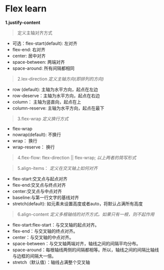 # Flex learn

**1.justify-content**
>定义主轴对齐方式
- 可选：flex-start(default): 左对齐
- flex-end: 右对齐
- center: 居中对齐
- space-between: 两端对齐
- space-around: 所有间隔都相同


>2.lex-direction
*定义主轴方向(即排列的方向)*
- row (default): 主轴为水平方向，起点在左边
- row-deserve：主轴为水平方向，起点在右边
- column： 主轴为竖直向，起点在上
- column-reserve: 主轴为水平方向，起点在最下


>3.flex-wrap
*定义换行方式*
- flex-wrap
- nowrap(default): 不换行
- wrap： 换行
- wrap-reserve： 换行


>4.flex-flow: flex-direction || flex-wrap;
*以上两者的简写形式*


>5.align-items：
*定义在交叉轴上如何对齐*
- flex-start:交叉点与起点对齐
- flex-end:交叉点与终点对齐
- center:交叉点与中点对齐
- baseline:与第一行文字的基线对齐
- stretch(default): 如元素未设置高度或者auto，将默认占满所有高度


>6.align-content
*定义多根轴线的对齐方式。如果只有一根，则不起作用*
- flex-start:flex-start：与交叉轴的起点对齐。
- flex-end：与交叉轴的终点对齐。
- center：与交叉轴的中点对齐。
- space-between：与交叉轴两端对齐，轴线之间的间隔平均分布。
- space-around：每根轴线两侧的间隔都相等。所以，轴线之间的间隔比轴线与边框的间隔大一倍。
- stretch（默认值）：轴线占满整个交叉轴
